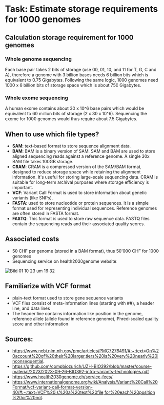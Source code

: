 # Task: Estimate storage requirements for 1000 genomes

## Calculation storage requirement for 1000 genomes

### Whole genome sequencing
Each base pair takes 2 bits of storage (use 00, 01, 10, and 11 for T, G, C and A), therefore a genome with 3 billion bases needs 6 billion bits which is equivalent to 0.75 Gigabytes. Following the same logic, 1000 genomes need 1000 x 6 billion bits of storage space which is about 750 Gigabytes.

### Whole exome sequencing
A human exome contains about 30 x 10^6 base pairs which would be equivalent to 60 million bits of storage (2 x 30 x 10^6). Sequencing the exome for 1000 genomes would thus require about 7.5 Gigabytes.

## When to use which file types?
-	**SAM**: text-based format to store sequence alignment data.
-	**BAM**: BAM is a binary version of SAM. SAM and BAM are used to store aligned sequencing reads against a reference genome. A single 30x BAM file takes 100GB storage.
-	**CRAM**: CRAM is a compressed version of the SAM/BAM format, designed to reduce storage space while retaining the alignment information. It's useful for storing large-scale sequencing data. CRAM is suitable for long-term archival purposes where storage efficiency is important.
-	**VCF**: Variant Call Format is used to store information about genetic variants (like SNPs). 
-	**FASTA**: used to store nucleotide or protein sequences. It is a simple format used for representing individual sequences. Reference genomes are often stored in FASTA format.
-	**FASTQ**: This format is used to store raw sequence data. FASTQ files contain the sequencing reads and their associated quality scores.

## Associated costs 
-	50 CHF per genome (stored in a BAM format), thus 50'000 CHF for 1000 genomes
-	Sequencing service on health2030genome website:
  
  ![Bild 01 10 23 um 16 32](https://github.com/compbiozurich/UZH-BIO392/assets/145456687/a90904ac-acbe-4add-b1fc-590cd618dea4)


## Familiarize with VCF format
-	plain-text format used to store gene sequence variants
-	VCF files consist of meta-information lines (starting with ##), a header line, and data lines 
-	The header line contains information like position in the genome, reference allele (allele found in reference genome), Phred-scaled quality score and other information

## Sources:
-	https://www.ncbi.nlm.nih.gov/pmc/articles/PMC7276491/#:~:text=On%20account%20of%20their%20larger,tiers%20is%20very%20nearly%20inconsequential.
-	https://github.com/compbiozurich/UZH-BIO392/blob/master/course-material/2023/2023-09-26-BIO392-intro-variants-technologies.pdf
-	https://www.health2030genome.ch/service-fees/ 
-	https://www.internationalgenome.org/wiki/Analysis/Variant%20Call%20Format/vcf-variant-call-format-version-40/#:~:text=VCF%20is%20a%20text%20file,for%20each%20position%20or%20not. 
